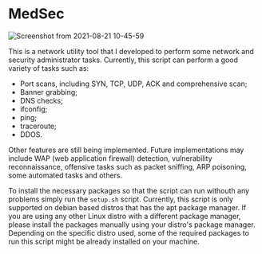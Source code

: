 # MedSec

![Screenshot from 2021-08-21 10-45-59](https://user-images.githubusercontent.com/61552222/131221155-334eea00-10e1-465c-9017-9cccc2991473.png)


This is a network utility tool that I developed to perform some network and security administrator tasks. Currently, this script can perform a good variety of tasks such as:
- Port scans, including SYN, TCP, UDP, ACK and comprehensive scan;
- Banner grabbing;
- DNS checks;
- ifconfig;
- ping;
- traceroute;
- DDOS.

Other features are still being implemented. Future implementations may include WAP (web application firewall) detection, vulnerability reconnaissance, offensive tasks such as packet sniffing, ARP poisoning, some automated tasks and others.

To install the necessary packages so that the script can run withouth any problems simply run the `setup.sh` script. Currently, this script is only supported on debian based distros that has the apt package manager. If you are using any other Linux distro with a different package manager, please install the packages manually using your distro's package manager. Depending on the specific distro used, some of the required packages to run this script might be already installed on your machine.
